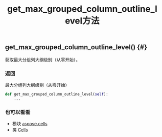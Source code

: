 ﻿---
title: get_max_grouped_column_outline_level方法
second_title: Aspose.Cells for Python via .NET API 参考文献
description:
type: docs
weight: 430
url: /zh/python-net/aspose.cells/cells/get_max_grouped_column_outline_level/
is_root: false
---
##  get_max_grouped_column_outline_level() {#}
获取最大分组列大纲级别（从零开始）。


### 返回

最大分组列大纲级别（从零开始）


```python
def get_max_grouped_column_outline_level(self):
    ...
```





### 也可以看看
* 模块 [aspose.cells](../../)
* 类 [Cells](/cells/zh/python-net/aspose.cells/cells)
